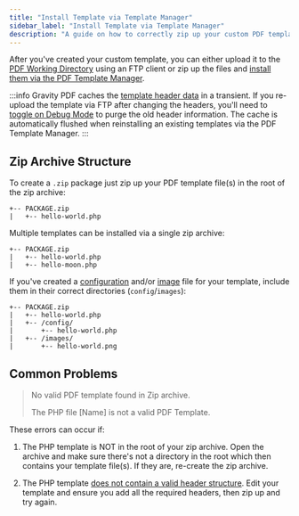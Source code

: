 ```yaml
---
title: "Install Template via Template Manager"
sidebar_label: "Install Template via Template Manager"
description: "A guide on how to correctly zip up your custom PDF template so it can be installed via the PDF Template Manager. Your zip can contain a single PHP template, or multiple templates."
---
```


After you've created your custom template, you can either upload it to the [PDF Working Directory](first-custom-pdf.md#pdf-working-directory) using an FTP client or zip up the files and [install them via the PDF Template Manager](../users/pdf-template-manager.md#install). 

:::info
Gravity PDF caches the [template header data](first-custom-pdf.md#template-structure) in a transient. If you re-upload the template via FTP after changing the headers, you'll need to [toggle on Debug Mode](../users/global-settings.md#debug-mode) to purge the old header information. The cache is automatically flushed when reinstalling an existing templates via the PDF Template Manager.
::: 

## Zip Archive Structure 

To create a `.zip` package just zip up your PDF template file(s) in the root of the zip archive:

```text
+-- PACKAGE.zip
|   +-- hello-world.php
```

Multiple templates can be installed via a single zip archive:

```text
+-- PACKAGE.zip
|   +-- hello-world.php
|   +-- hello-moon.php
```

If you've created a [configuration](template-configuration-and-image.md) and/or [image](template-preview-image.md) file for your template, include them in their correct directories (`config`/`images`):

```text
+-- PACKAGE.zip
|   +-- hello-world.php
|   +-- /config/
|       +-- hello-world.php
|   +-- /images/
|       +-- hello-world.png
```

## Common Problems 

> No valid PDF template found in Zip archive.
>
> The PHP file [Name] is not a valid PDF Template.

These errors can occur if:

1. The PHP template is NOT in the root of your zip archive. Open the archive and make sure there's not a directory in the root which then contains your template file(s). If they are, re-create the zip archive.

2. The PHP template [does not contain a valid header structure](first-custom-pdf.md#template-structure). Edit your template and ensure you add all the required headers, then zip up and try again.

